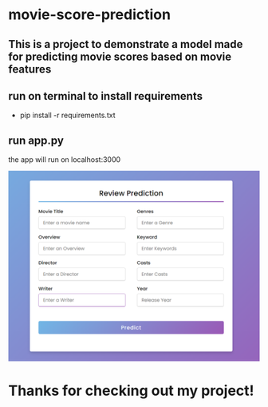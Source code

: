 # movie-score-prediction

## This is a project to demonstrate a model made for predicting movie scores based on movie features

## run on terminal to install requirements
- pip install -r requirements.txt

## run app.py
the app will run on localhost:3000

![here are the features that the model will collect to predict](image.png)

# Thanks for checking out my project!